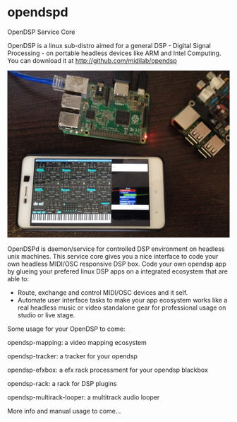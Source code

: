 # opendspd
OpenDSP Service Core

OpenDSP is a linux sub-distro aimed for a general DSP - Digital Signal Processing - on portable headless devices like ARM and Intel Computing. You can download it at http://github.com/midilab/opendsp

![Image of OpenDSP Plugmod and DX7  view](https://raw.githubusercontent.com/midilab/opendsp/master/doc/plugmod-opendsp.jpg)

OpenDSPd is daemon/service for controlled DSP environment on headless unix machines. 
This service core gives you a nice interface to code your own headless MIDI/OSC responsive DSP box. 
Code your own opendsp app by glueing your prefered linux DSP apps on a integrated ecosystem that are able to: 

+ Route, exchange and control MIDI/OSC devices and it self. 
+ Automate user interface tasks to make your app ecosystem works like a real headless music or video standalone gear for professional usage on studio or live stage.

Some usage for your OpenDSP to come:

opendsp-mapping: a video mapping ecosystem

opendsp-tracker: a tracker for your opendsp 

opendsp-efxbox: a efx rack processment for your opendsp blackbox

opendsp-rack: a rack for DSP plugins

opendsp-multirack-looper: a multitrack audio looper

More info and manual usage to come...
